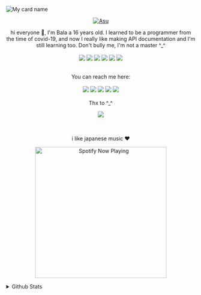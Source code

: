 ![My card name](https://cardivo.vercel.app/api?name=Xorizn&description=Hello%20my%20name%20is%20Bala%20and%20i%27m%2016%20years%20old%20from%20Bali,%20nice%20to%20meet%20you%20all%20%F0%9F%91%8B&image=https://avatars.githubusercontent.com/u/86514883?v=4&backgroundColor=%23ecf0f1&instagram=balaxdh&github=Xorizn&youtube=Xorizn&pattern=leaf&colorPattern=%23eaeaea)
<p align="center">
  <a href="https://github.com/Xorizn"><img src="http://readme-typing-svg.herokuapp.com?color=df9c1f&center=true&vCenter=true&multiline=false&lines=My+Name+Xorizn;I+Learn+Html+And+Javascript;I+Am+16+Years+Old;I+live+In+Indonesia;Don't+bully+me+≧▽≦" alt="Asu"></a>
</p>


<div align="center">
  hi everyone 👋, I'm Bala a 16 years old. I learned to be a programmer from the time of covid-19, and now I really like making API documentation and I'm still learning too. Don't bully me, I'm not a master ^_^
  <br><br>
  <img src="https://img.shields.io/badge/Python-14354C?style=for-the-badge&logo=python&logoColor=white"/>
  <img src="https://img.shields.io/badge/JavaScript-323330?style=for-the-badge&logo=javascript&logoColor=F7DF1E"/>
  <img src="https://img.shields.io/badge/Node.js-43853D?style=for-the-badge&logo=node.js&logoColor=white"/>
  <img src="https://img.shields.io/badge/HTML-E34F26?style=for-the-badge&logo=html5&logoColor=white"/>
  <img src="https://img.shields.io/badge/CSS-1572B6?style=for-the-badge&logo=css3&logoColor=white"/>
  <img src="https://img.shields.io/badge/still studying-007ACC?style=for-the-badge&logo=typescript&logoColor=white"/>
  <br><br>

  You can reach me here:<br><br>
  <a href="mailto:balakrishnaputu@gmail.com" style="text-decoration: none;">
    <img src="https://img.shields.io/badge/email%20me%20here-%23EA4335?&style=for-the-badge&logo=gmail&logoColor=white"/>
  </a>
  <a href="https://t.me/xorizn" style="text-decoration: none;">
    <img src="https://img.shields.io/badge/telegram-%2326A5E4?&style=for-the-badge&logo=telegram&logoColor=white"/>
  </a>
  <a href="https://line.me/ti/p/M-JEkT8kYt" style="text-decoration: none;">
    <img src="https://img.shields.io/badge/line-%2300C300?&style=for-the-badge&logo=line&logoColor=white"/>
  </a>
  <a href="https://instagram.com/balaxdh" style="text-decoration: none;">
    <img src="https://img.shields.io/badge/instagram-%23E4405F?&style=for-the-badge&logo=instagram&logoColor=white"/>
  </a>
  <a href="https://wa.me/6281337541779" style="text-decoration: none;">
    <img src="https://img.shields.io/badge/WhatsApp-25D366?style=for-the-badge&logo=whatsapp&logoColor=white" />
  </a>
  <br><br>
  Thx to ^_^
  <p>
   <a href="https://github.com/satyawikananda"><img src="https://img.shields.io/badge/Thanks to Satya Wikananda-db9107?style=for-the-badge"/></a>
  </p>
    
  <br><br>
  i like japanese music ♥ 
  <br>
  
  <p>
  <a href="https://open.spotify.com/track/4bNvS25ZVMCvLHEUV87mp4?si=yb1PaPVnRgiTYedy8r6i_g&utm_source=copy-link&context=spotify%3Aplaylist%3A37i9dQZF1EIVoBTSiHHsdx&dl_branch=1" target="_blank"><img src="https://now-playing-on-spotify.vercel.app/api/spotify" alt="Spotify Now Playing" width="350"/></a>
</p>
</div>

<details>
  <summary>Github Stats</summary>
  <img src="https://github-profile-summary-cards.vercel.app/api/cards/profile-details?username=Xorizn&theme=monokai">
</details>
